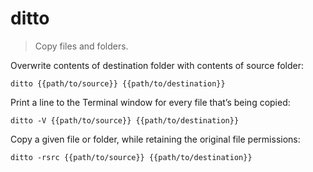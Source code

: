 ditto
=====

> Copy files and folders.

Overwrite contents of destination folder with contents of source folder:

    ditto {{path/to/source}} {{path/to/destination}}

Print a line to the Terminal window for every file that’s being copied:

    ditto -V {{path/to/source}} {{path/to/destination}}

Copy a given file or folder, while retaining the original file permissions:

    ditto -rsrc {{path/to/source}} {{path/to/destination}}
